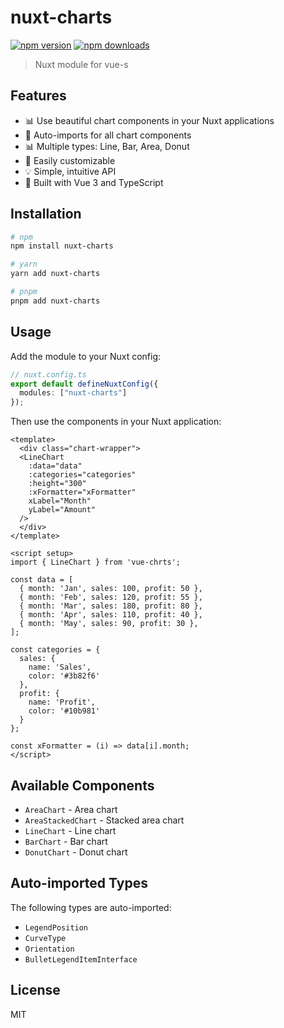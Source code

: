 # nuxt-charts

[![npm version][npm-version-src]][npm-version-href]
[![npm downloads][npm-downloads-src]][npm-downloads-href]

> Nuxt module for vue-s

## Features

- 📊 Use beautiful chart components in your Nuxt applications
- 🔄 Auto-imports for all chart components
- 📊 Multiple types: Line, Bar, Area, Donut
- 🎨 Easily customizable
- 💡 Simple, intuitive API
- 🚀 Built with Vue 3 and TypeScript

## Installation

```bash
# npm
npm install nuxt-charts

# yarn
yarn add nuxt-charts

# pnpm
pnpm add nuxt-charts
```

## Usage

Add the module to your Nuxt config:

```ts
// nuxt.config.ts
export default defineNuxtConfig({
  modules: ["nuxt-charts"]
});
```

Then use the components in your Nuxt application:

```vue
<template>
  <div class="chart-wrapper">
  <LineChart
    :data="data"
    :categories="categories"
    :height="300"
    :xFormatter="xFormatter"
    xLabel="Month"
    yLabel="Amount"
  />
  </div>
</template>

<script setup>
import { LineChart } from 'vue-chrts';

const data = [
  { month: 'Jan', sales: 100, profit: 50 },
  { month: 'Feb', sales: 120, profit: 55 },
  { month: 'Mar', sales: 180, profit: 80 },
  { month: 'Apr', sales: 110, profit: 40 },
  { month: 'May', sales: 90, profit: 30 },
];

const categories = {
  sales: {
    name: 'Sales',
    color: '#3b82f6'
  },
  profit: {
    name: 'Profit', 
    color: '#10b981'
  }
};

const xFormatter = (i) => data[i].month;
</script>
```

## Available Components

- `AreaChart` - Area chart
- `AreaStackedChart` - Stacked area chart
- `LineChart` - Line chart
- `BarChart` - Bar chart
- `DonutChart` - Donut chart

## Auto-imported Types

The following types are auto-imported:

- `LegendPosition`
- `CurveType`
- `Orientation`
- `BulletLegendItemInterface`

## License

MIT

<!-- Badges -->

[npm-version-src]: https://img.shields.io/npm/v/nuxt-charts/latest.svg?style=flat&colorA=18181B&colorB=28CF8D
[npm-version-href]: https://npmjs.com/package/nuxt-charts
[npm-downloads-src]: https://img.shields.io/npm/dm/nuxt-charts.svg?style=flat&colorA=18181B&colorB=28CF8D
[npm-downloads-href]: https://npmjs.com/package/nuxt-charts
